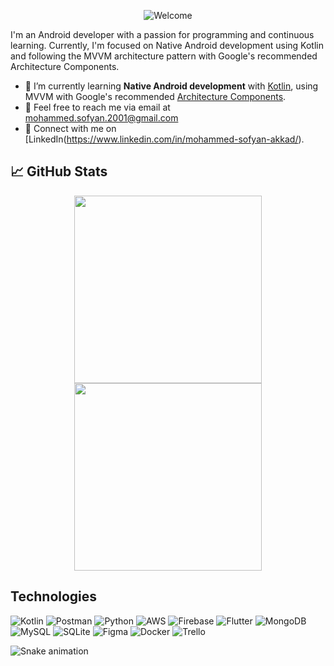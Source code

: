 <p align="center">
  <img alt="Welcome"
       src="https://readme-typing-svg.herokuapp.com?size=32&background=000000&center=true&vCenter=true&lines=%F0%9F%91%8B%F0%9F%8F%BC+Welcome">
</p>

I'm an Android developer with a passion for programming and continuous learning. Currently, I'm focused on Native Android development using Kotlin and following the MVVM architecture pattern with Google's recommended Architecture Components.

- 🌱 I’m currently learning **Native Android development** with [Kotlin](https://kotlinlang.org), using MVVM with Google's recommended [Architecture Components](https://developer.android.com/topic/architecture).
- 📧 Feel free to reach me via email at mohammed.sofyan.2001@gmail.com
- 💼 Connect with me on [LinkedIn(https://www.linkedin.com/in/mohammed-sofyan-akkad/).

## 📈 GitHub Stats

<p align="center">
  <img src="https://github-readme-stats.vercel.app/api?username=mohammed-akkad&theme=react&hide_border=false&include_all_commits=false&count_private=true" width="300">
  <img src="https://github-readme-streak-stats.herokuapp.com?user=mohammed-akkad&theme=react&hide_border=false&include_all_commits=false&count_private=true" width="300">
</p>

## Technologies
![Kotlin](https://img.shields.io/badge/kotlin-%230095D5.svg?style=flat&logo=kotlin&logoColor=white)
![Postman](https://img.shields.io/badge/Postman-FF6C37?style=flat&logo=postman&logoColor=white)
![Python](https://img.shields.io/badge/python-3670A0?style=flat&logo=python&logoColor=ffdd54)
![AWS](https://img.shields.io/badge/AWS-%23FF9900.svg?style=flat&logo=amazon-aws&logoColor=white)
![Firebase](https://img.shields.io/badge/firebase-%23039BE5.svg?style=flat&logo=firebase)
![Flutter](https://img.shields.io/badge/Flutter-%2302569B.svg?style=flat&logo=Flutter&logoColor=white)
![MongoDB](https://img.shields.io/badge/MongoDB-%234ea94b.svg?style=flat&logo=mongodb&logoColor=white)
![MySQL](https://img.shields.io/badge/mysql-%2300f.svg?style=flat&logo=mysql&logoColor=white)
![SQLite](https://img.shields.io/badge/sqlite-%2307405e.svg?style=flat&logo=sqlite&logoColor=white)
![Figma](https://img.shields.io/badge/figma-%23F24E1E.svg?style=flat&logo=figma&logoColor=white)
![Docker](https://img.shields.io/badge/docker-%230db7ed.svg?style=flat&logo=docker&logoColor=white)
![Trello](https://img.shields.io/badge/Trello-%23026AA7.svg?style=flat&logo=Trello&logoColor=white)

![Snake animation](https://github.com/mohammed-akkad/mohammed-akkad/blob/output/github-contribution-grid-snake.svg)
